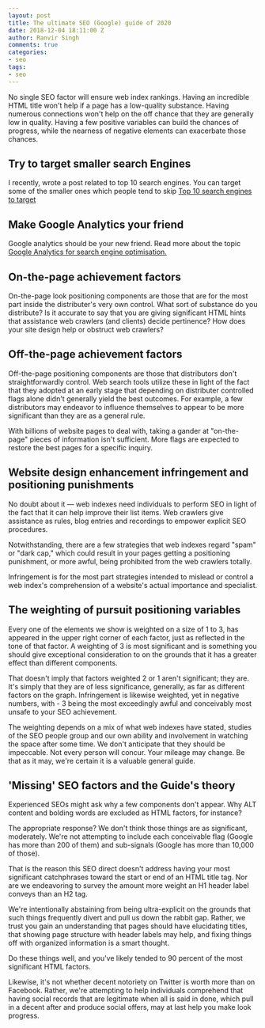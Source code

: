 ```yaml
---
layout: post
title: The ultimate SEO (Google) guide of 2020
date: 2018-12-04 18:11:00 Z
author: Ranvir Singh
comments: true
categories:
- seo
tags:
- seo
---
```


No single SEO factor will ensure web index rankings. Having an incredible HTML title won't help if a page has a low-quality substance. Having numerous connections won't help on the off chance that they are generally low in quality. Having a few positive variables can build the chances of progress, while the nearness of negative elements can exacerbate those chances.

## Try to target smaller search Engines

I recently, wrote a post related to top 10 search engines. You can target some of the smaller ones which people tend to skip [Top 10 search engines to target](https://ranvir.xyz/blog/top-10-search-engines-to-target-in-2019/)

## Make Google Analytics your friend

Google analytics should be your new friend. Read more about the topic [Google Analytics for search engine optimisation.](https://ranvir.xyz/blog/google-analytics-for-search-engine-optimisation/)

## On-the-page achievement factors

On-the-page look positioning components are those that are for the most part inside the distributer's very own control. What sort of substance do you distribute? Is it accurate to say that you are giving significant HTML hints that assistance web crawlers (and clients) decide pertinence? How does your site design help or obstruct web crawlers?

## Off-the-page achievement factors

Off-the-page positioning components are those that distributors don't straightforwardly control. Web search tools utilize these in light of the fact that they adopted at an early stage that depending on distributer controlled flags alone didn't generally yield the best outcomes. For example, a few distributors may endeavor to influence themselves to appear to be more significant than they are as a general rule.

With billions of website pages to deal with, taking a gander at "on-the-page" pieces of information isn't sufficient. More flags are expected to restore the best pages for a specific inquiry.

## Website design enhancement infringement and positioning punishments

No doubt about it — web indexes need individuals to perform SEO in light of the fact that it can help improve their list items. Web crawlers give assistance as rules, blog entries and recordings to empower explicit SEO procedures.

Notwithstanding, there are a few strategies that web indexes regard "spam" or "dark cap," which could result in your pages getting a positioning punishment, or more awful, being prohibited from the web crawlers totally.

Infringement is for the most part strategies intended to mislead or control a web index's comprehension of a website's actual importance and specialist.

## The weighting of pursuit positioning variables

Every one of the elements we show is weighted on a size of 1 to 3, has appeared in the upper right corner of each factor, just as reflected in the tone of that factor. A weighting of 3 is most significant and is something you should give exceptional consideration to on the grounds that it has a greater effect than different components.

That doesn't imply that factors weighted 2 or 1 aren't significant; they are. It's simply that they are of less significance, generally, as far as different factors on the graph. Infringement is likewise weighted, yet in negative numbers, with - 3 being the most exceedingly awful and conceivably most unsafe to your SEO achievement.

The weighting depends on a mix of what web indexes have stated, studies of the SEO people group and our own ability and involvement in watching the space after some time. We don't anticipate that they should be impeccable. Not every person will concur. Your mileage may change. Be that as it may, we're certain it is a valuable general guide.

## 'Missing' SEO factors and the Guide's theory

Experienced SEOs might ask why a few components don't appear. Why ALT content and bolding words are excluded as HTML factors, for instance?

The appropriate response? We don't think those things are as significant, moderately. We're not attempting to include each conceivable flag (Google has more than 200 of them) and sub-signals (Google has more than 10,000 of those).

That is the reason this SEO direct doesn't address having your most significant catchphrases toward the start or end of an HTML title tag. Nor are we endeavoring to survey the amount more weight an H1 header label conveys than an H2 tag.

We're intentionally abstaining from being ultra-explicit on the grounds that such things frequently divert and pull us down the rabbit gap. Rather, we trust you gain an understanding that pages should have elucidating titles, that showing page structure with header labels may help, and fixing things off with organized information is a smart thought.

Do these things well, and you've likely tended to 90 percent of the most significant HTML factors.

Likewise, it's not whether decent notoriety on Twitter is worth more than on Facebook. Rather, we're attempting to help individuals comprehend that having social records that are legitimate when all is said in done, which pull in a decent after and produce social offers, may at last help you make look progress.